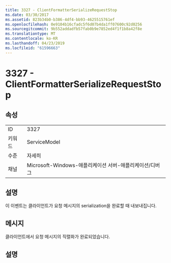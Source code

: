 ```yaml
---
title: 3327 - ClientFormatterSerializeRequestStop
ms.date: 03/30/2017
ms.assetid: 823b34b0-b386-4df4-bb93-4625515761ef
ms.openlocfilehash: 0e9104b16cfadc5f6d07b4da1ff07600c92d0256
ms.sourcegitcommit: 9b552addadfb57fab0b9e7852ed4f1f1b8a42f8e
ms.translationtype: MT
ms.contentlocale: ko-KR
ms.lasthandoff: 04/23/2019
ms.locfileid: "61596663"
---
```

# <a name="3327---clientformatterserializerequeststop"></a>3327 - ClientFormatterSerializeRequestStop
## <a name="properties"></a>속성  
  
|||  
|-|-|  
|ID|3327|  
|키워드|ServiceModel|  
|수준|자세히|  
|채널|Microsoft-Windows-애플리케이션 서버-애플리케이션/디버그|  
  
## <a name="description"></a>설명  
 이 이벤트는 클라이언트가 요청 메시지의 serialization을 완료할 때 내보내집니다.  
  
## <a name="message"></a>메시지  
 클라이언트에서 요청 메시지의 직렬화가 완료되었습니다.  
  
## <a name="details"></a>설명
